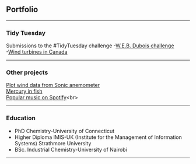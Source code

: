 ## Portfolio

---
### Tidy Tuesday
Submissions to the #TidyTuesday challenge 
-[W.E.B. Dubois challenge](https://sgichuki.github.io/TidyTuesday/2021-02-16) <br>
-[Wind turbines in Canada](https://sgichuki.github.io/TidyTuesday/2020-10-27) <br>

---
### Other projects

[Plot wind data from Sonic anemometer](https://sgichuki.github.io/Atmo/) <br>
[Mercury in fish](https://sgichuki.github.io/Contaminants/Hg-in-fish/) <br>
[Popular music on Spotify](https://sgichuki.github.io/Afrobeats/.)<br>


---
### Education
- PhD Chemistry-University of Connecticut
- Higher Diploma IMIS-UK (Institute for the Management of Information Systems)
  Strathmore University 
- BSc. Industrial Chemistry-University of Nairobi
 
---
